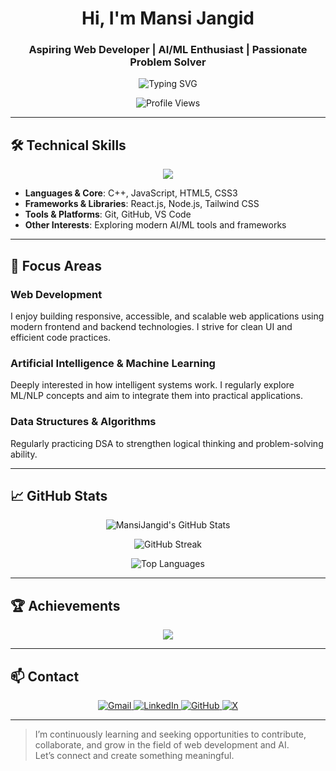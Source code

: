 <h1 align="center">Hi, I'm Mansi Jangid</h1>
<h3 align="center">Aspiring Web Developer | AI/ML Enthusiast | Passionate Problem Solver</h3>

<p align="center">
  <img src="https://readme-typing-svg.demolab.com?font=Fira+Code&weight=500&size=22&pause=1000&center=true&vCenter=true&width=435&lines=Web+Development+%7C+AI+%26+ML;Focused+on+Clean+Code+and+Problem+Solving;Driven+by+Curiosity+%26+Growth" alt="Typing SVG" />
</p>

<p align="center">
  <img src="https://komarev.com/ghpvc/?username=MansiJangid&label=Profile+Views&color=gray&style=flat" alt="Profile Views" />
</p>

---

## 🛠️ Technical Skills

<p align="center">
  <img src="https://skillicons.dev/icons?i=html,css,js,react,nodejs,tailwind,cpp,git,github" />
</p>

- **Languages & Core**: C++, JavaScript, HTML5, CSS3  
- **Frameworks & Libraries**: React.js, Node.js, Tailwind CSS  
- **Tools & Platforms**: Git, GitHub, VS Code  
- **Other Interests**: Exploring modern AI/ML tools and frameworks  

---

## 📌 Focus Areas

### Web Development
I enjoy building responsive, accessible, and scalable web applications using modern frontend and backend technologies. I strive for clean UI and efficient code practices.

### Artificial Intelligence & Machine Learning
Deeply interested in how intelligent systems work. I regularly explore ML/NLP concepts and aim to integrate them into practical applications.

### Data Structures & Algorithms
Regularly practicing DSA to strengthen logical thinking and problem-solving ability.

---

## 📈 GitHub Stats

<p align="center">
  <img src="https://github-readme-stats.vercel.app/api?username=MansiJangid&show_icons=true&theme=default&hide_title=true" alt="MansiJangid's GitHub Stats" />
</p>

<p align="center">
  <img src="https://github-readme-streak-stats.herokuapp.com?user=MansiJangid&theme=default" alt="GitHub Streak" />
</p>

<p align="center">
  <img src="https://github-readme-stats.vercel.app/api/top-langs/?username=MansiJangid&layout=compact&theme=default" alt="Top Languages" />
</p>

---

## 🏆 Achievements

<p align="center">
  <img src="https://github-profile-trophy.vercel.app/?username=MansiJangid&theme=flat&no-frame=true&margin-w=10" />
</p>

---

## 📫 Contact

<p align="center">
  <a href="mailto:mansi000025@gmail.com">
    <img src="https://img.shields.io/badge/Gmail-D14836?style=for-the-badge&logo=gmail&logoColor=white" alt="Gmail"/>
  </a>
  <a href="https://www.linkedin.com/in/mansi-b4533b203/">
    <img src="https://img.shields.io/badge/LinkedIn-0A66C2?style=for-the-badge&logo=linkedin&logoColor=white" alt="LinkedIn"/>
  </a>
  <a href="https://github.com/MansiJangid">
    <img src="https://img.shields.io/badge/GitHub-181717?style=for-the-badge&logo=github&logoColor=white" alt="GitHub"/>
  </a>
  <a href="https://x.com/Mansi6101448259">
    <img src="https://img.shields.io/badge/X-000000?style=for-the-badge&logo=twitter&logoColor=white" alt="X"/>
  </a>
</p>

---

> I’m continuously learning and seeking opportunities to contribute, collaborate, and grow in the field of web development and AI.  
> Let’s connect and create something meaningful.

